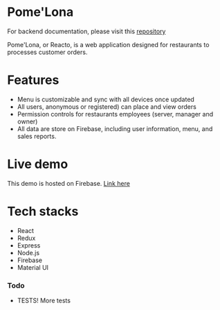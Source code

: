 # Pome'Lona

For backend documentation, please visit this [repository](https://github.com/PengHuang0508/restaurant-ordering-app-firebase-cloud-functions)

Pome'Lona, or Reacto, is a web application designed for restaurants to processes customer orders.

# Features

- Menu is customizable and sync with all devices once updated
- All users, anonymous or registered) can place and view orders
- Permission controls for restaurants employees (server, manager and owner)
- All data are store on Firebase, including user information, menu, and sales reports.

# Live demo

This demo is hosted on Firebase. [Link here](https://reacto-9f2d5.web.app/)

# Tech stacks

- React
- Redux
- Express
- Node.js
- Firebase
- Material UI

### Todo

- TESTS! More tests
